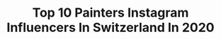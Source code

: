 ---
title: Top 10 Painters Instagram Influencers In Switzerland In 2020
description: >-
  Find top painters Instagram influencers in Switzerland in 2020. Most popular hashtags: #staypositive #staysafe #coronavirus #painter.
platform: Instagram
profiles:
  - username: "josualai.miniatures"
    fullname: >-
      Josua Lai
    location: "Switzerland"
    followers: 8625
    engagement: 1114
    commentsToLikes: 0.033332
    id: ck13d283r3aoy0i19oygr6se9
    verified: false
    hashtags: "#bestfive"
  - username: "lynneahw"
    fullname: >-
      LYNNEA HOLLAND WEISS
    location: "Switzerland"
    followers: 5618
    engagement: 627
    commentsToLikes: 0.039968
    id: ck0w1nm8bk8280i19w454gwzu
    verified: false
    hashtags: "#thisisfair, #support, #alinaperez, #innovategrant"
  - username: "anett.climbing"
    fullname: >-
      Climber⭐travel with dogs🐾🐾👣
    location: "Switzerland"
    followers: 37096
    engagement: 330
    commentsToLikes: 0.042236
    id: ck5hhx8nbaivd0i11qqjexow6
    verified: false
    hashtags: "#izolacja, #europetravel, #smilegirl, #milo"
  - username: "michaelmejiaart"
    fullname: >-
      Michael Mejia (Meh’-Hee-Uh)
    location: "Switzerland"
    followers: 34353
    engagement: 353
    commentsToLikes: 0.025398
    id: ck6tuwbj0isgb0j71lrjmpgkj
    verified: false
    hashtags: "#muachallenge, #mikeruiz, #colombiano, #ganesha"
  - username: "dario_desiena"
    fullname: >-
      Painting🎨Artist🖌
    location: "Switzerland"
    followers: 29300
    engagement: 559
    commentsToLikes: 0.046081
    id: ck0w6hlir8lqj0i19c7zbr1dw
    verified: false
    hashtags: "#limited, #arttohelp, #swissartwork, #maskedgirl"
  - username: "queen_isabelle8"
    fullname: >-
      👑 Hanna Isabelle 👑
    location: "Switzerland"
    followers: 139920
    engagement: 118
    commentsToLikes: 0.030512
    id: ck5q64yjvvyrv0i11qirwmt5w
    verified: false
    hashtags: "#chaneladdicted, #birthdaypresent, #swissblog, #purseblog"
  - username: "travelwiththesoulmates"
    fullname: >-
      ANINA & RENÉ ✈️💏 TRAVEL COUPLE
    location: "Switzerland"
    followers: 6570
    engagement: 1063
    commentsToLikes: 0.122570
    id: ck6uh1djy6f0e0j717caxcwdc
    verified: false
    hashtags: "#livingroom, #swisslake, #balconylife, #womanpower"
  - username: "jess_de_nigro"
    fullname: >-
      ➖ Jessica ➖
    location: "Switzerland"
    followers: 8481
    engagement: 1088
    commentsToLikes: 0.204530
    id: ck1380bj3dvy60i19k8lvq87p
    verified: false
    hashtags: "#lookperfeito, #bottle, #highheels, #lecker"
  - username: "crisa.filip"
    fullname: >-
      Crisa Filip
    location: "Switzerland"
    followers: 8043
    engagement: 861
    commentsToLikes: 0.036404
    id: ck0vva1qro7lv0i196wolsd3n
    verified: false
    hashtags: "#giveawayro, #workshops, #medicalworkshop, #swimming"
  - username: "felakan"
    fullname: >-
      Phil M
    location: "Switzerland"
    followers: 4431
    engagement: 3095
    commentsToLikes: 0.090648
    id: ck15t0tjnfs0f0i19uivhaisd
    verified: false
    hashtags: "#sculpture, #citykillers, #archishooters, #interior4inspo"
---